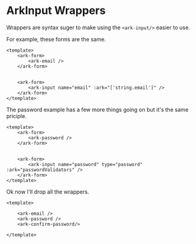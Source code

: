 # ArkInput Wrappers

Wrappers are syntax suger to make using the `<ark-input/>` easier to use.

For example, these forms are the same.

```vue
<template>
    <ark-form>
        <ark-email />
    </ark-form>


    <ark-form>
        <ark-input name="email" :ark="['string.email']" />
    </ark-form>
</template>
```

The password example has a few more things going on but it's the same priciple.


```vue
<template>
    <ark-form>
        <ark-password />
    </ark-form>


    <ark-form>
        <ark-input name="password" type="password" :ark="passwordValidators" />
    </ark-form>
</template>
```

Ok now I'll drop all the wrappers.

```vue
<template>

    <ark-email />
    <ark-password />
    <ark-confirm-password/>

</template>
```

